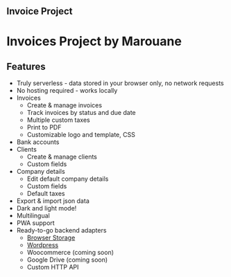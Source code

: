 
## Invoice Project


# Invoices Project by Marouane


## Features
- Truly serverless - data stored in your browser only, no network requests
- No hosting required - works locally
- Invoices
  - Create & manage invoices
  - Track invoices by status and due date
  - Multiple custom taxes
  - Print to PDF
  - Customizable logo and template, CSS
- Bank accounts
- Clients
  - Create & manage clients
  - Custom fields
- Company details
  - Edit default company details
  - Custom fields
  - Default taxes
- Export & import json data
- Dark and light mode!
- Multilingual
- PWA support 
- Ready-to-go backend adapters
  - [Browser Storage](https://invoices.mokuapp.io)
  - [Wordpress](https://wordpress.org/plugins/beautiful-custom-invoices/)
  - Woocommerce (coming soon)
  - Google Drive (coming soon)
  - Custom HTTP API



